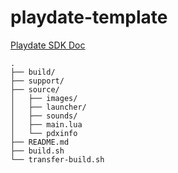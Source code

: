 # playdate-template

[Playdate SDK Doc](https://sdk.play.date/)

    .
    ├── build/
    ├── support/
    ├── source/
    │   ├── images/
    │   ├── launcher/
    │   ├── sounds/
    │   ├── main.lua
    │   └── pdxinfo
    ├── README.md
    ├── build.sh
    └── transfer-build.sh
